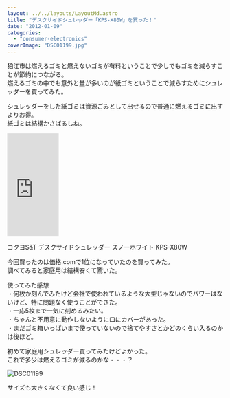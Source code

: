 ```yaml
---
layout: ../../layouts/LayoutMd.astro
title: "デスクサイドシュレッダー「KPS-X80W」を買った！"
date: "2012-01-09"
categories: 
  - "consumer-electronics"
coverImage: "DSC01199.jpg"
---
```


狛江市は燃えるゴミと燃えないゴミが有料ということで少しでもゴミを減らすことが節約につながる。  
燃えるゴミの中でも意外と量が多いのが紙ゴミということで減らすためにシュレッダーを買ってみた。

シュレッダーをした紙ゴミは資源ごみとして出せるので普通に燃えるゴミに出すよりお得。  
紙ゴミは結構かさばるしね。

<iframe style="width: 120px; height: 240px;" src="http://rcm-jp.amazon.co.jp/e/cm?lt1=_blank&amp;bc1=000000&amp;IS2=1&amp;bg1=FFFFFF&amp;fc1=000000&amp;lc1=0000FF&amp;t=mizuka123-22&amp;o=9&amp;p=8&amp;l=as4&amp;m=amazon&amp;f=ifr&amp;ref=ss_til&amp;asins=B001MSQWJC" frameborder="0" marginwidth="0" marginheight="0" scrolling="no" width="320" height="240"></iframe>

コクヨS&T デスクサイドシュレッダー <RELISH> スノーホワイト KPS-X80W

今回買ったのは価格.comで1位になっていたのを買ってみた。  
調べてみると家庭用は結構安くて驚いた。

使ってみた感想  
・何枚か刻んでみたけど会社で使われているような大型じゃないのでパワーはないけど、特に問題なく使うことができた。  
・一応5枚まで一気に刻めるみたい。  
・ちゃんと不用意に動作しないように口にカバーがあった。  
・まだゴミ箱いっぱいまで使っていないので捨てやすさとかどのくらい入るのかは後ほど。

初めて家庭用シュレッダー買ってみたけどよかった。  
これで多少は燃えるゴミが減るのかな・・・？

![](/archive/images/DSC01199.jpg "DSC01199")


サイズも大きくなくて良い感じ！
